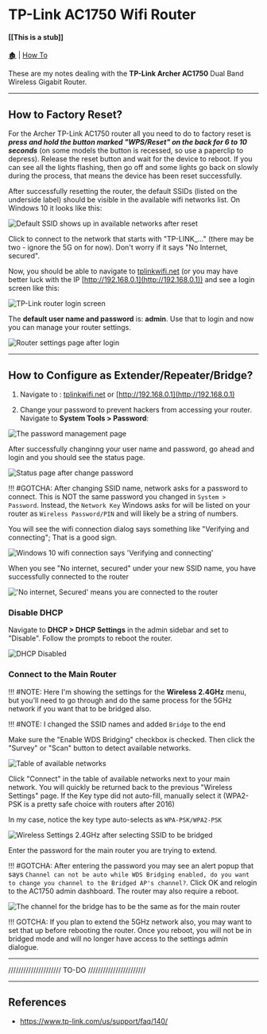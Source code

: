 # TP-Link AC1750 Wifi Router

####  [[This is a stub]]

[🏚️](../README.md) | [How To](/how-to/index.md)

These are my notes dealing with the **TP-Link Archer AC1750** Dual Band Wireless Gigabit Router.

---

## How to Factory Reset?

For the Archer TP-Link AC1750 router all you need to do to factory reset is ***press and hold the button marked "WPS/Reset" on the back for 6 to 10 seconds*** (on some models the button is recessed, so use a paperclip to depress). Release the reset button and wait for the device to reboot. If you can see all the lights flashing, then go off and some lights go back on slowly during the process, that means the device has been reset successfully.

After successfully resetting the router, the default SSIDs (listed on the underside label) should be visible in the available wifi networks list. On Windows 10 it looks like this:

![Default SSID shows up in available networks after reset](/_pix/screens/screen--06--wifi--tplink-ac1750.jpg)

Click to connect to the network that starts with "TP-LINK_..." (there may be two - ignore the 5G on for now). Don't worry if it says "No Internet, secured".

Now, you should be able to navigate to [tplinkwifi.net](tplinkwifi.net) (or you may have better luck with the IP [http://192.168.0.1](http://192.168.0.1)) and see a login screen like this:

![TP-Link router login screen](/_pix/screens/screen--07--wifi--tplink-ac1750.jpg)

The **default user name and password** is: **admin**. Use that to login and now you can manage your router settings.

![Router settings page after login](/_pix/screens/screen--08--wifi--tplink-ac1750.jpg)

---

## How to Configure as Extender/Repeater/Bridge?

1. Navigate to : [tplinkwifi.net](tplinkwifi.net) or [http://192.168.0.1](http://192.168.0.1)

1. Change your password to prevent hackers from accessing your router. Navigate to **System Tools > Password**:

![The password management page](/_pix/screens/screen--09--wifi--tplink-ac1750.jpg)

After successfully changinng your user name and password, go ahead and login and you should see the status page.

![Status page after change password](/_pix/screens/screen--10--wifi--tplink-ac1750.jpg)

!!! #GOTCHA: After changing SSID name, network asks for a password to connect. This is NOT the same password you changed in `System > Password`. Instead, the `Network Key` Windows asks for will be listed on your router as `Wireless Password/PIN` and will likely be a string of numbers.

You will see the wifi connection dialog says something like "Verifying and connecting"; That is a good sign.

![Windows 10 wifi connection says 'Verifying and connecting'](/_pix/screens/screen--16--wifi--tplink-ac1750.jpg)

When you see "No internet, secured" under your new SSID name, you have successfully connected to the router

!['No internet, Secured' means you are connected to the router](/_pix/screens/screen--17--wifi--tplink-ac1750.jpg)


### Disable DHCP

Navigate to **DHCP > DHCP Settings** in the admin sidebar and set to "Disable". Follow the prompts to reboot the router.

![DHCP Disabled](/_pix/screens/screen--18--wifi--tplink-ac1750.jpg)

### Connect to the Main Router

!!! #NOTE: Here I'm showing the settings for the **Wireless 2.4GHz** menu, but you'll need to go through and do the same process for the 5GHz network if you want that to be bridged also.

!!! #NOTE: I changed the SSID names and added `Bridge` to the end

Make sure the "Enable WDS Bridging" checkbox is checked. Then click the "Survey" or "Scan" button to detect available networks. 

![Table of available networks](/_pix/screens/screen--19--wifi--tplink-ac1750.jpg)

Click "Connect" in the table of available networks next to your main network. You will quickly be returned back to the previous "Wireless Settings" page. If the Key type did not auto-fill, manually select it (WPA2-PSK is a pretty safe choice with routers after 2016)


In my case, notice the key type auto-selects as
`WPA-PSK/WPA2-PSK`

![Wireless Settings 2.4GHz after selecting SSID to be bridged](/_pix/screens/screen--20--wifi--tplink-ac1750.jpg)

Enter the password for the main router you are trying to extend.

!!! #GOTCHA: After entering the password you may see an alert popup that says `Channel can not be auto while WDS Bridging enabled, do you want to change you channel to the Bridged AP's channel?`. Click OK and relogin to the AC1750 admin dashboard. The router may also require a reboot.

![The channel for the bridge has to be the same as for the main router](/_pix/screens/screen--21--wifi--tplink-ac1750.jpg)

!!! GOTCHA: If you plan to extend the 5GHz network also, you may want to set that up before rebooting the router. Once you reboot, you will not be in bridged mode and will no longer have access to the settings admin dialogue.


---

///////////////////// TO-DO  ///////////////////////












---

## References

- https://www.tp-link.com/us/support/faq/140/
